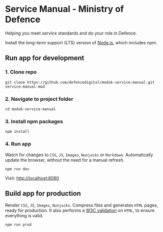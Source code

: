 # Service Manual - Ministry of Defence

Helping you meet service standards and do your role in Defence.

Install the long-term support (LTS) version of <a href="https://nodejs.org/en/">Node.js</a>, which includes npm.

## Run app for development

### 1. Clone repo

```
git clone https://github.com/defencedigital/moduk-service-manual.git service-manual-mod
```

### 2. Navigate to project folder

```
cd moduk-service-manual
```

### 3. Install npm packages

```
npm install
```

### 4. Run app
Watch for changes to `CSS`, `JS`, `Images`, `Nunjucks` or `Markdown`. Automatically update the browser, without the need for a manual refresh.

```
npm run dev
```

Visit: <a href="http://localhost:8080">http://localhost:8080</a>

## Build app for production

Render `CSS`, `JS`, `Images`, `Nunjucks`. Compress files and generates `HTML` pages, ready for production. It also performs a [W3C validation](https://validator.w3.org) on `HTML`, to ensure everything is valid.

```
npm run prod
```

